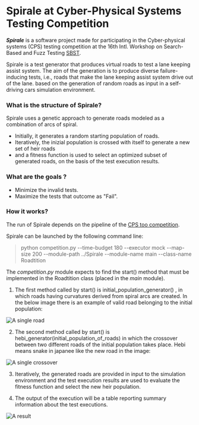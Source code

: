 # Spirale at Cyber-Physical Systems Testing Competition

**_Spirale_** is a software project made for participating in the Cyber-physical systems (CPS) testing competition at the 16th Intl. Workshop on Search-Based and Fuzz Testing [SBST](https://sbst21.github.io/tools/).

Spirale is a test generator that produces virtual roads to test a lane keeping assist system. The aim of the generation is to produce diverse failure-inducing tests, i.e., roads that make the lane keeping assist system drive out of the lane. based on the generation of random roads as input in a self-driving cars simulation environment.

### What is the structure of Spirale?

Spirale uses a genetic approach to generate roads modeled as a combination of arcs of spiral. 
- Initially, it generates a random starting population of roads.
- Iteratively, the inizial population is crossed with itself to generate a new set of heir roads
- and a fitness function is used to select an optimized subset of generated roads, on the basis of the test execution results. 

### What are the goals ?
- Minimize the invalid tests. 
- Maximize the tests that outcome as "Fail". 

### How it works?
The run of Spirale depends on the pipeline of the [CPS too competition](https://github.com/sbft-cps-tool-competition/cps-tool-competition).

Spirale can be launched by the following command line: 

> python competition.py --time-budget 180 --executor mock --map-size 200 --module-path ../Spirale --module-name main --class-name Roadtition

The _competition.py_ module expects to find the start() method that must be implemented in the Roadtition class (placed in the _main_ module).

1) The first method called by start() is initial_population_generator() , in which roads having curvatures derived from spiral arcs are created.
 In the below image there is an example of  valid road belonging to the initial population:

![A single road](https://user-images.githubusercontent.com/108838837/211591654-c62199c8-abfb-4670-a79e-a2e403217710.png)

2) The second method called by start() is hebi_generator(initial_population_of_roads) in which the crossover between two different roads of the initial population takes place. Hebi means snake in japanee like the new road in the image:

![A single crossover](https://user-images.githubusercontent.com/108838837/211593200-c45bdaf3-5112-4f08-98e7-a58d4e1c5206.png)

3) Iteratively, the generated roads are provided in input to the simulation environment  and the test execution results are used to evaluate the fitness function and select the new heir population. 
   
4) The output of the execution will be a table reporting summary information about the test executions.

![A result](https://user-images.githubusercontent.com/108838837/211600193-dad3c582-94fa-478a-a4f1-b460c5ddb0ca.png)



